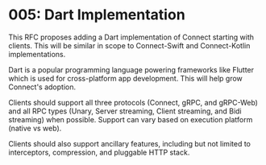 # 005: Dart Implementation

This RFC proposes adding a Dart implementation of Connect starting with clients.
This will be similar in scope to Connect-Swift and Connect-Kotlin implementations.

Dart is a popular programming language powering frameworks like Flutter which
is used for cross-platform app development. This will help grow Connect's
adoption.

Clients should support all three protocols (Connect, gRPC, and gRPC-Web) and all 
RPC types (Unary, Server streaming, Client streaming, and Bidi streaming) when possible.
Support can vary based on execution platform (native vs web).

Clients should also support ancillary features, including but not limited to interceptors,
 compression, and pluggable HTTP stack.
